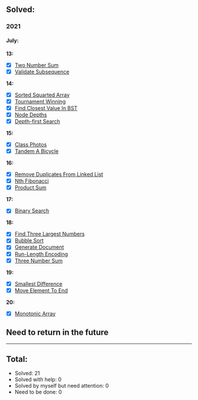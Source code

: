 ## Solved:

### 2021

#### July:

**13:**

- [x] [Two Number Sum](https://www.algoexpert.io/questions/Two%20Number%20Sum)
- [x] [Validate Subsequence](https://www.algoexpert.io/questions/Validate%20Subsequence)

**14:**

- [x] [Sorted Squarted Array](https://www.algoexpert.io/questions/Sorted%20Squared%20Array)
- [x] [Tournament Winning](https://www.algoexpert.io/questions/Tournament%20Winner)
- [x] [Find Closest Value In BST](https://www.algoexpert.io/questions/Find%20Closest%20Value%20In%20BST)
- [x] [Node Depths](https://www.algoexpert.io/questions/Node%20Depths)
- [x] [Depth-first Search](https://www.algoexpert.io/questions/Depth-first%20Search)

**15:**

- [x] [Class Photos](https://www.algoexpert.io/questions/Class%20Photos)
- [x] [Tandem A Bicycle](https://www.algoexpert.io/questions/Tandem%20Bicycle)

**16:**

- [x] [Remove Duplicates From Linked List](https://www.algoexpert.io/questions/Remove%20Duplicates%20From%20Linked%20List)
- [x] [Nth Fibonacci](https://www.algoexpert.io/questions/Nth%20Fibonacci)
- [x] [Product Sum](https://www.algoexpert.io/questions/Product%20Sum)

**17:**

- [x] [Binary Search](https://www.algoexpert.io/questions/Binary%20Search)

**18:**

- [x] [Find Three Largest Numbers](https://www.algoexpert.io/questions/Find%20Three%20Largest%20Numbers)
- [x] [Bubble Sort](https://www.algoexpert.io/questions/Bubble%20Sort)
- [x] [Generate Document](https://www.algoexpert.io/questions/Generate%20Document)
- [x] [Run-Length Encoding](https://www.algoexpert.io/questions/Run-Length%20Encoding)
- [x] [Three Number Sum](https://www.algoexpert.io/questions/Three%20Number%20Sum)

**19:**

- [x] [Smallest Difference](https://www.algoexpert.io/questions/Smallest%20Difference)
- [x] [Move Element To End](https://www.algoexpert.io/questions/Move%20Element%20To%20End)

**20:**

- [x] [Monotonic Array](https://www.algoexpert.io/questions/Monotonic%20Array)

## Need to return in the future

---

## Total:

- Solved: 21
- Solved with help: 0
- Solved by myself but need attention: 0
- Need to be done: 0
